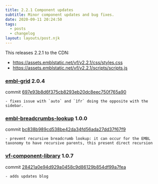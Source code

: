 ```yaml
---
title: 2.2.1 Component updates
subtitle: Minor component updates and bug fixes.
date: 2020-09-11 20:24:50
tags:
  - posts
  - changelog
layout: layouts/post.njk
---
```


This releases 2.2.1 to the CDN:

- https://assets.emblstatic.net/vf/v2.2.1/css/styles.css
- https://assets.emblstatic.net/vf/v2.2.1/scripts/scripts.js

### [embl-grid](https://stable.visual-framework.dev/components/embl-grid/) 2.0.4

commit [697e93b8d6f375cb8293eb20dc8eec750f765a90](https://github.com/visual-framework/vf-core/commit/697e93b8d6f375cb8293eb20dc8eec750f765a90)

```
- fixes issue with `auto` and `1fr` doing the opposite with the sidebar.
```

### [embl-breadcrumbs-lookup](https://stable.visual-framework.dev/components/embl-breadcrumbs-lookup/) 1.0.0

commit [bc838b989cd538be42da34fd56ada27dd37f67f9](https://github.com/visual-framework/vf-core/commit/bc838b989cd538be42da34fd56ada27dd37f67f9)

```
- prevent recursive breadcrumb lookup: it can occur for the EMBL taxonomy to have recursive parents, this present direct recursion
```

### [vf-component-library](https://stable.visual-framework.dev/components/vf-component-library/) 1.0.7

commit [28421a0e94d929a0458c9d86129b854df99a7fea](https://github.com/visual-framework/vf-core/commit/28421a0e94d929a0458c9d86129b854df99a7fea)

```
- adds updates blog
```
